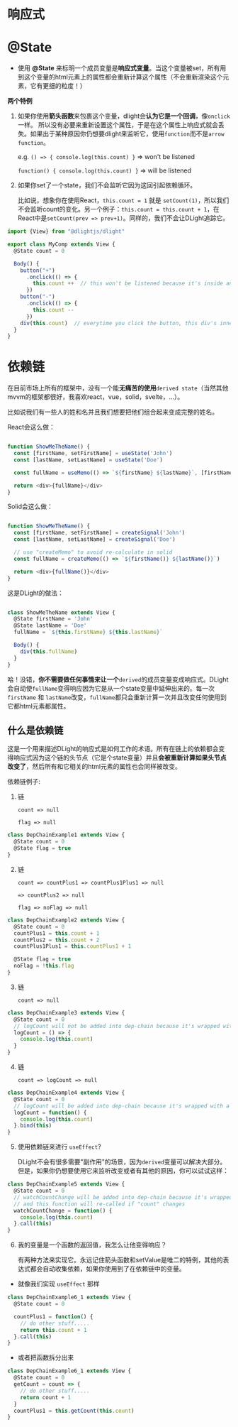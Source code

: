 # 响应式

# @State

* 使用 **@State** 来标明一个成员变量是**响应式变量**。当这个变量被set，所有用到这个变量的html元素上的属性都会重新计算这个属性（不会重新渲染这个元素，它有更细的粒度！）

**两个特例**


1. 如果你使用**箭头函数**来包裹这个变量，dlight会**认为它是一个回调**，像`onclick`一样。 所以没有必要来重新设置这个属性，于是在这个属性上响应式就会丢失。如果出于某种原因你仍想要dlight来监听它，使用`function`而不是`arrow function`。

   e.g. `() => { console.log(this.count) }` => won't be listened

   `function() { console.log(this.count) }` => will be listened
2. 如果你set了一个state，我们不会监听它因为这回引起依赖循环。

   比如说，想象你在使用React，`this.count = 1` 就是 `setCount(1)`，所以我们不会监听count的变化。另一个例子：`this.count = this.count + 1`，在React中是`setCount(prev => prev+1)`。同样的，我们不会让DLight追踪它。

```typescript
import {View} from "@dlightjs/dlight"

export class MyComp extends View {
  @State count = 0

  Body() {
    button("+")
      .onclick(() => {
        this.count ++  // this won't be listened because it's inside an arrow function
      })
    button("-")
      .onclick(() => {
        this.count --
      })
    div(this.count)  // everytime you click the button, this div's innerText will be reset
  }
}
```

# 依赖链

在目前市场上所有的框架中，没有一个能**无痛苦的使用**`derived state`（当然其他mvvm的框架都很好，我喜欢react，vue，solid，svelte，...）。

比如说我们有一些人的姓和名并且我们想要把他们组合起来变成完整的姓名。

React会这么做：

```typescript

function ShowMeTheName() {
  const [firstName, setFirstName] = useState('John')
  const [lastName, setLastName] = useState('Doe')

  const fullName = useMemo(() => `${firstName} ${lastName}`, [firstName, lastName])

  return <div>{fullName}</div>
}
```

Solid会这么做：

```typescript

function ShowMeTheName() {
  const [firstName, setFirstName] = createSignal('John')
  const [lastName, setLastName] = createSignal('Doe')

  // use "createMemo" to avoid re-calculate in solid
  const fullName = createMemo(() => `${firstName()} ${lastName()}`)

  return <div>{fullName()}</div>
}
```

这是DLight的做法：

```typescript

class ShowMeTheName extends View {
  @State firstName = 'John'
  @State lastName = 'Doe'
  fullName = `${this.firstName} ${this.lastName}`

  Body() {
    div(this.fullName)
  }
}
```

哈！没错，**你不需要做任何事情来让一个**`derived`的成员变量变成响应式。DLight会自动使`fullName`变得响应因为它是从一个state变量中延伸出来的。每一次`firstName` 和 `lastName`改变，`fullName`都只会重新计算一次并且改变任何使用到它都html元素都属性。

## **什么是依赖链**

这是一个用来描述DLight的响应式是如何工作的术语。所有在链上的依赖都会变得响应式因为这个链的头节点（它是个state变量）并且**会被重新计算如果头节点改变了**，然后所有和它相关的html元素的属性也会同样被改变。

依赖链例子:


1. 链

   `count => null`

   `flag => null`

```js
class DepChainExample1 extends View {
  @State count = 0
  @State flag = true
}
```


2. 链

   `count => countPlus1 => countPlus1Plus1 => null`

   `=> countPlus2 => null`

   `flag => noFlag => null`

```js
class DepChainExample2 extends View {
  @State count = 0
  countPlus1 = this.count + 1
  countPlus2 = this.count + 2
  countPlus1Plus1 = this.countPlus1 + 1

  @State flag = true
  noFlag = !this.flag
}
```


3. 链

   `count => null`

```js
class DepChainExample3 extends View {
  @State count = 0
  // logCount will not be added into dep-chain because it's wrapped with an arrow function
  logCount = () => {
    console.log(this.count)
  }
}
```


4. 链

   `count => logCount => null`

```js
class DepChainExample4 extends View {
  @State count = 0
  // logCount will be added into dep-chain because it's wrapped with a function
  logCount = function() {
    console.log(this.count)
  }.bind(this)
}
```


5. 使用依赖链来进行 `useEffect`?

   DLight不会有很多需要"副作用"的场景，因为`derived`变量可以解决大部分。但是，如果你仍想要使用它来监听改变或者有其他的原因，你可以试试这样：

```js
class DepChainExample5 extends View {
  @State count = 0
  // watchCountChange will be added into dep-chain because it's wrapped with a function
  // and this function will re-called if "count" changes
  watchCountChange = function() {
    console.log(this.count)
  }.call(this)
}
```


6. 我的变量是一个函数的返回值，我怎么让他变得响应？

   有两种方法来实现它。永远记住箭头函数和setValue是唯二的特例，其他的表达式都会自动收集依赖，如果你使用到了在依赖链中的变量。

* 就像我们实现 `useEffect` 那样

```js
class DepChainExample6_1 extends View {
  @State count = 0

  countPlus1 = function() {
    // do other stuff.....
    return this.count + 1
  }.call(this)
}
```

* 或者把函数拆分出来

```js
class DepChainExample6_1 extends View {
  @State count = 0
  getCount = count => {
    // do other stuff.....
    return count + 1
  }
  countPlus1 = this.getCount(this.count)
}
```

# 
